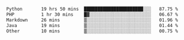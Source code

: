 <!--START_SECTION:waka-->

```txt
Python       19 hrs 50 mins  ██████████████████████░░░   87.75 %
PHP          1 hr 30 mins    █▓░░░░░░░░░░░░░░░░░░░░░░░   06.67 %
Markdown     26 mins         ▒░░░░░░░░░░░░░░░░░░░░░░░░   01.96 %
Java         19 mins         ▒░░░░░░░░░░░░░░░░░░░░░░░░   01.44 %
Other        10 mins         ▒░░░░░░░░░░░░░░░░░░░░░░░░   00.75 %
```

<!--END_SECTION:waka-->
